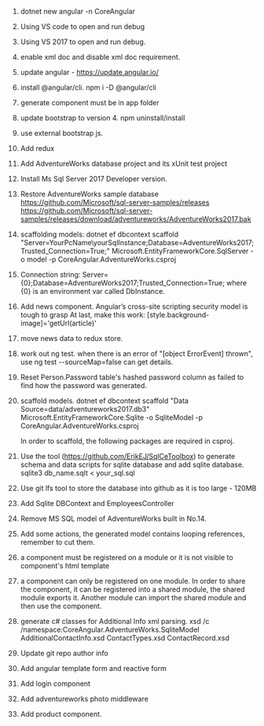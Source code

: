 1. dotnet new angular -n CoreAngular
2. Using VS code to open and run debug
3. Using VS 2017 to open and run debug.
4. enable xml doc and disable xml doc requirement.
5. update angular - https://update.angular.io/
6. install @angular/cli. npm i -D @angular/cli
7. generate component must be in app folder 
8. update bootstrap to version 4. npm uninstall/install
9. use external bootstrap js.
10. Add redux
11. Add AdventureWorks database project and its xUnit test project
12. Install Ms Sql Server 2017 Developer version.
13. Restore AdventureWorks sample database 
	https://github.com/Microsoft/sql-server-samples/releases	
	https://github.com/Microsoft/sql-server-samples/releases/download/adventureworks/AdventureWorks2017.bak
14. scaffolding models: 
dotnet ef dbcontext scaffold "Server=YourPcName\yourSqlInstance;Database=AdventureWorks2017;Trusted_Connection=True;" 
Microsoft.EntityFrameworkCore.SqlServer -o model -p CoreAngular.AdventureWorks.csproj
15. Connection string: Server={0};Database=AdventureWorks2017;Trusted_Connection=True; 
	where {0} is an environment var called DbInstance.
16. Add news component. Angular’s cross-site scripting security model is tough to grasp
    At last, make this work: [style.background-image]='getUrl(article)'
17. move news data to redux store.
18. work out ng test. when there is an error of "[object ErrorEvent] thrown", use
	ng test --sourceMap=false can get details.
19. Reset Person.Password table's hashed password column as failed to find how the password was generated.
20. scaffold models.
    dotnet ef dbcontext scaffold "Data Source=data/adventureworks2017.db3" Microsoft.EntityFrameworkCore.Sqlite -o SqliteModel -p 
	CoreAngular.AdventureWorks.csproj

	In order to scaffold, the following packages are required in csproj.
    <PackageReference Include="Microsoft.EntityFrameworkCore.Sqlite.Core" Version="2.1.1" />
    <PackageReference Include="Microsoft.EntityFrameworkCore.Sqlite.Design" Version="1.1.5" />
    <PackageReference Include="SQLitePCLRaw.bundle_green" Version="1.1.11" />

21. Use the tool (https://github.com/ErikEJ/SqlCeToolbox) to generate schema and data scripts for sqlite database and add sqlite database.
	sqlite3 db_name.sqlt < your_sql.sql
22. Use git lfs tool to store the database into github as it is too large - 120MB
23. Add Sqlite DBContext and EmployeesController
24. Remove MS SQL model of AdventureWorks built in No.14.
25. Add some actions, the generated model contains looping references, remember to cut them.
26. a component must be registered on a module or it is not visible to component's html template
27. a component can only be registered on one module. In order to share the component, it can be registered into a shared module, the shared module exports it. Another module can import the shared module and then use the component. 
28. generate c# classes for Additional Info xml parsing.
	xsd /c /namespace:CoreAngular.AdventureWorks.SqliteModel AdditionalContactInfo.xsd ContactTypes.xsd ContactRecord.xsd
29. Update git repo author info
30. Add angular template form and reactive form
31. Add login component
32. Add adventureworks photo middleware
33. Add product component.